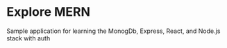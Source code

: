 # Explore MERN

Sample application for learning the MonogDb, Express, React, and Node.js stack with auth